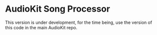 # AudioKit Song Processor

This version is under development, for the time being, use the version of this code in the main AudioKit repo.
